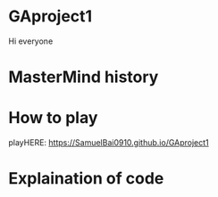 # GAproject1
  Hi everyone

# MasterMind history

# How to play
playHERE: https://SamuelBai0910.github.io/GAproject1
# Explaination of code


